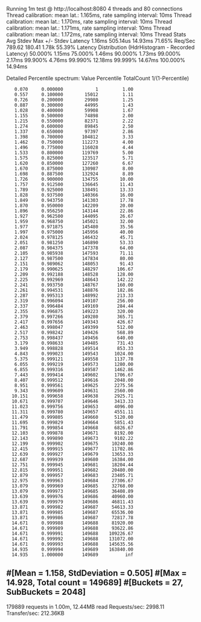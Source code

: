 Running 1m test @ http://localhost:8080
4 threads and 80 connections
Thread calibration: mean lat.: 1.165ms, rate sampling interval: 10ms
Thread calibration: mean lat.: 1.170ms, rate sampling interval: 10ms
Thread calibration: mean lat.: 1.171ms, rate sampling interval: 10ms
Thread calibration: mean lat.: 1.172ms, rate sampling interval: 10ms
Thread Stats   Avg      Stdev     Max   +/- Stdev
Latency     1.16ms  505.14us  14.93ms   71.65%
Req/Sec   789.62    180.41     1.78k    55.39%
Latency Distribution (HdrHistogram - Recorded Latency)
50.000%    1.15ms
75.000%    1.46ms
90.000%    1.73ms
99.000%    2.17ms
99.900%    4.76ms
99.990%   12.18ms
99.999%   14.67ms
100.000%   14.94ms

Detailed Percentile spectrum:
Value   Percentile   TotalCount 1/(1-Percentile)

       0.070     0.000000            1         1.00
       0.557     0.100000        15012         1.11
       0.726     0.200000        29980         1.25
       0.887     0.300000        44995         1.43
       1.028     0.400000        59908         1.67
       1.155     0.500000        74898         2.00
       1.215     0.550000        82371         2.22
       1.274     0.600000        89845         2.50
       1.337     0.650000        97397         2.86
       1.398     0.700000       104812         3.33
       1.462     0.750000       112273         4.00
       1.496     0.775000       116028         4.44
       1.533     0.800000       119769         5.00
       1.575     0.825000       123517         5.71
       1.620     0.850000       127260         6.67
       1.670     0.875000       130987         8.00
       1.698     0.887500       132924         8.89
       1.726     0.900000       134755        10.00
       1.757     0.912500       136645        11.43
       1.789     0.925000       138491        13.33
       1.828     0.937500       140366        16.00
       1.849     0.943750       141303        17.78
       1.870     0.950000       142209        20.00
       1.896     0.956250       143144        22.86
       1.927     0.962500       144095        26.67
       1.959     0.968750       145021        32.00
       1.977     0.971875       145480        35.56
       1.997     0.975000       145956        40.00
       2.024     0.978125       146432        45.71
       2.051     0.981250       146890        53.33
       2.087     0.984375       147378        64.00
       2.105     0.985938       147593        71.11
       2.127     0.987500       147834        80.00
       2.151     0.989062       148053        91.43
       2.179     0.990625       148297       106.67
       2.209     0.992188       148528       128.00
       2.225     0.992969       148643       142.22
       2.241     0.993750       148767       160.00
       2.261     0.994531       148876       182.86
       2.287     0.995313       148992       213.33
       2.319     0.996094       149107       256.00
       2.337     0.996484       149169       284.44
       2.355     0.996875       149223       320.00
       2.379     0.997266       149280       365.71
       2.417     0.997656       149343       426.67
       2.463     0.998047       149399       512.00
       2.517     0.998242       149426       568.89
       2.753     0.998437       149456       640.00
       3.179     0.998633       149485       731.43
       3.949     0.998828       149514       853.33
       4.843     0.999023       149543      1024.00
       5.375     0.999121       149558      1137.78
       6.055     0.999219       149573      1280.00
       6.855     0.999316       149587      1462.86
       7.443     0.999414       149602      1706.67
       8.407     0.999512       149616      2048.00
       8.951     0.999561       149625      2275.56
       9.343     0.999609       149631      2560.00
      10.151     0.999658       149638      2925.71
      10.671     0.999707       149646      3413.33
      11.023     0.999756       149653      4096.00
      11.311     0.999780       149657      4551.11
      11.479     0.999805       149660      5120.00
      11.695     0.999829       149664      5851.43
      11.791     0.999854       149668      6826.67
      12.103     0.999878       149671      8192.00
      12.143     0.999890       149673      9102.22
      12.199     0.999902       149675     10240.00
      12.415     0.999915       149677     11702.86
      12.639     0.999927       149679     13653.33
      12.687     0.999939       149680     16384.00
      12.751     0.999945       149681     18204.44
      12.815     0.999951       149682     20480.00
      12.879     0.999957       149683     23405.71
      12.975     0.999963       149684     27306.67
      13.079     0.999969       149685     32768.00
      13.079     0.999973       149685     36408.89
      13.639     0.999976       149686     40960.00
      13.639     0.999979       149686     46811.43
      13.871     0.999982       149687     54613.33
      13.871     0.999985       149687     65536.00
      13.871     0.999986       149687     72817.78
      14.671     0.999988       149688     81920.00
      14.671     0.999989       149688     93622.86
      14.671     0.999991       149688    109226.67
      14.671     0.999992       149688    131072.00
      14.671     0.999993       149688    145635.56
      14.935     0.999994       149689    163840.00
      14.935     1.000000       149689          inf
#[Mean    =        1.158, StdDeviation   =        0.505]
#[Max     =       14.928, Total count    =       149689]
#[Buckets =           27, SubBuckets     =         2048]
----------------------------------------------------------
179889 requests in 1.00m, 12.44MB read
Requests/sec:   2998.11
Transfer/sec:    212.36KB
